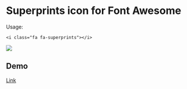 # Superprints icon for Font Awesome

Usage:

	<i class="fa fa-superprints"></i>

![](https://rawgit.com/urre/Font-Awesome-Superprints-Icon/master/superprints.svg)

## Demo

[Link](http://urre.github.io/Font-Awesome-Superprints-Icon/)